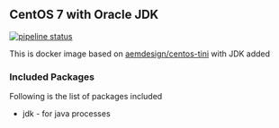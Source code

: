 ## CentOS 7 with Oracle JDK

[![pipeline status](https://gitlab.com/aem.design/oracle-jdk/badges/master/pipeline.svg)](https://gitlab.com/aem.design/oracle-jdk/commits/master)

This is docker image based on [aemdesign/centos-tini](https://hub.docker.com/r/aemdesign/centos-tini/) with JDK added

### Included Packages

Following is the list of packages included

* jdk                   - for java processes

